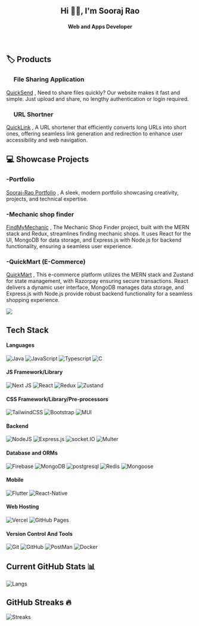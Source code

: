 ## <p  align="center" >Hi 👋🏻, I'm Sooraj Rao</p>

#### <p  align="center">Web and Apps Developer

<p align="center">
<a href="https://soorajrao.in" target="_blank"><img alt="" src="https://img.shields.io/badge/Portfolio-000?logo=vercel&logoColor=teal&style=for-the-badge" style="vertical-align:center" /></a>
<a href="https://www.linkedin.com/in/sooraj-rao/" target="_blank"><img alt="" src="https://img.shields.io/badge/LinkedIn-000?logo=linkedin&logoColor=0A66C2&style=for-the-badge" style="vertical-align:cente r" /></a>
<a href="mailto:soorajrao.in@gmail.com" target="_blank"><img alt="" src="https://img.shields.io/badge/Gmail-000?logo=Gmail&logoColor=blue&style=for-the-badge" style="vertical-align:cente r" /></a></p>


## 🏷️ Products



### <img src="https://quicksend.soorajrao.in/image/icon.png" width="16px" />  File Sharing Application
[QuickSend](https://quicksend.soorajrao.in/) ,
 Need to share files quickly? Our website makes it fast and simple. Just upload and share, no lengthy authentication or login required.


### <img src="https://quicklink.soorajrao.in/icon.png" width="16px" />   URL Shortner
[QuickLink](https://quicklink.soorajrao.in/) ,
A URL shortener that efficiently converts long URLs into short ones, offering seamless link generation and redirection to enhance user accessibility and web navigation.

## 💻 Showcase Projects

  
### -Portfolio
[Sooraj-Rao Portfolio](https://soorajrao.in/) ,
A sleek, modern portfolio showcasing creativity, projects, and technical expertise.


### -Mechanic shop finder
[FindMyMechanic](https://mech.soorajrao.in/) ,
The Mechanic Shop Finder project, built with the MERN stack and Redux, streamlines finding mechanic shops. It uses React for the UI, MongoDB for data storage, and Express.js with Node.js for backend functionality, ensuring a seamless user experience.

### -QuickMart (E-Commerce)
[QuickMart](https://quickmart.soorajrao.in/) ,
This e-commerce platform utilizes the MERN stack and Zustand for state management, with Razorpay ensuring secure transactions. React delivers a dynamic user interface, MongoDB manages data storage, and Express.js with Node.js provide robust backend functionality for a seamless shopping experience.


![](https://visitcount.itsvg.in/api?id=Sooraj-Rao&icon=0&color=0)

## Tech Stack 

#### Languages
![Java](https://img.shields.io/badge/-java-000?style=for-the-badge&logo=java)
![JavaScript](https://img.shields.io/badge/-JavaScript-000?style=for-the-badge&logo=javascript)
![Typescript](https://img.shields.io/badge/-Typescript-000?style=for-the-badge&logo=Typescript)
![C](https://img.shields.io/badge/c-000?style=for-the-badge&logo=c&logoColor=white)

#### JS Framework/Library

![Next JS](https://img.shields.io/badge/-NextJS-000?style=for-the-badge&logo=next.js)
![React](https://img.shields.io/badge/-ReactJS-000?style=for-the-badge&logo=react)
![Redux](https://img.shields.io/badge/-Redux-000?style=for-the-badge&logo=Redux)
![Zustand](https://img.shields.io/badge/-Zustand-000?style=for-the-badge&logo=rustdesk)

#### CSS Framework/Library/Pre-processors

![TailwindCSS](https://img.shields.io/badge/-TailwindCSS-000?style=for-the-badge&logo=tailwind-css)
![Bootstrap](https://img.shields.io/badge/-Bootstrap-000?style=for-the-badge&logo=bootstrap)
![MUI](https://img.shields.io/badge/-MUI-000?style=for-the-badge&logo=mui)

#### Backend

![NodeJS](https://img.shields.io/badge/-NodeJS-000?style=for-the-badge&logo=node.js&logoColor=pink)
![Express.js](https://img.shields.io/badge/-ExpressJS-000?style=for-the-badge&logo=express)
![socket.IO](https://img.shields.io/badge/-socket.io-000?style=for-the-badge&logo=socketdotio)
![Multer](https://img.shields.io/badge/-Multer-000?style=for-the-badge&logo=libreofficebase)

#### Database and ORMs

![Firebase](https://img.shields.io/badge/-Firebase-000?style=for-the-badge&logo=firebase)
![MongoDB](https://img.shields.io/badge/-MongoDB-000?style=for-the-badge&logo=mongodb)
![postgresql](https://img.shields.io/badge/-postgresql-000?style=for-the-badge&logo=postgresql)
![Redis](https://img.shields.io/badge/-Redis-000?style=for-the-badge&logo=Redis)
![Mongoose](https://img.shields.io/badge/-Mongoose-000?style=for-the-badge&logo=Mongoose)

#### Mobile

![Flutter](https://img.shields.io/badge/-Flutter-000?style=for-the-badge&logo=Flutter)
![React-Native](https://img.shields.io/badge/-ReactNative-000?style=for-the-badge&logo=react)

#### Web Hosting

![Vercel](https://img.shields.io/badge/-Vercel-000?style=for-the-badge&logo=vercel)
![GitHub Pages](https://img.shields.io/badge/-GitHub%20Pages-000?style=for-the-badge&logo=github)


#### Version Control And Tools

![Git](https://img.shields.io/badge/-Git-000?style=for-the-badge&logo=git)
![GitHub](https://img.shields.io/badge/-GitHub-000?style=for-the-badge&logo=github)
![PostMan](https://img.shields.io/badge/-PostMan-000?style=for-the-badge&logo=PostMan)
![Docker](https://img.shields.io/badge/-Docker-000?style=for-the-badge&logo=Docker)

## Current GitHub Stats 📊

![Langs](https://github-readme-stats.vercel.app/api/top-langs/?username=Sooraj-Rao&show_icons=true&hide_border=false&theme=jolly&count_private=true&include_all_commits=true&layout=compact)

## GitHub Streaks 🔥

![Streaks](http://github-readme-streak-stats.herokuapp.com/?user=Sooraj-Rao&theme=jolly&date_format=j%20M%5B%20Y%5D)
